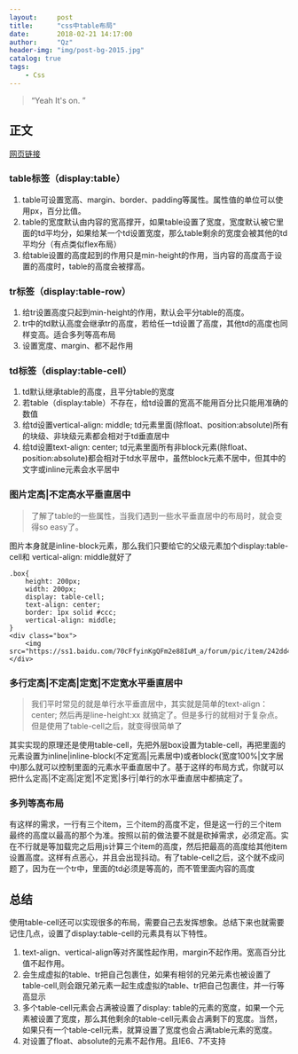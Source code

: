 ```yaml
---
layout:     post
title:      "css中table布局"
date:       2018-02-21 14:17:00
author:     "Qz"
header-img: "img/post-bg-2015.jpg"
catalog: true
tags:
    - Css
---
```


> “Yeah It's on. ”


## 正文
[网页链接](https://segmentfault.com/a/1190000007007885)

### table标签（display:table）

1) table可设置宽高、margin、border、padding等属性。属性值的单位可以使用px，百分比值。
2) table的宽度默认由内容的宽高撑开，如果table设置了宽度，宽度默认被它里面的td平均分，如果给某一个td设置宽度，那么table剩余的宽度会被其他的td平均分（有点类似flex布局）
3) 给table设置的高度起到的作用只是min-height的作用，当内容的高度高于设置的高度时，table的高度会被撑高。


### tr标签（display:table-row）

1) 给tr设置高度只起到min-height的作用，默认会平分table的高度。
2) tr中的td默认高度会继承tr的高度，若给任一td设置了高度，其他td的高度也同样变高。适合多列等高布局
3) 设置宽度、margin、都不起作用


### td标签（display:table-cell）
1) td默认继承table的高度，且平分table的宽度
2) 若table（display:table）不存在，给td设置的宽高不能用百分比只能用准确的数值
3) 给td设置vertical-align: middle; td元素里面(除float、position:absolute)所有的块级、非块级元素都会相对于td垂直居中
4) 给td设置text-align: center; td元素里面所有非block元素(除float、position:absolute)都会相对于td水平居中，虽然block元素不居中，但其中的文字或inline元素会水平居中




### 图片定高|不定高水平垂直居中
>了解了table的一些属性，当我们遇到一些水平垂直居中的布局时，就会变得so easy了。

图片本身就是inline-block元素，那么我们只要给它的父级元素加个display:table-cell和 vertical-align: middle就好了
```
.box{
    height: 200px;
    width: 200px;
    display: table-cell;
    text-align: center;
    border: 1px solid #ccc;
    vertical-align: middle;
}
<div class="box">
    <img src="https://ss1.baidu.com/70cFfyinKgQFm2e88IuM_a/forum/pic/item/242dd42a2834349b406751a3ceea15ce36d3beb6.jpg">
</div>
```

### 多行定高|不定高|定宽|不定宽水平垂直居中
>我们平时常见的就是单行水平垂直居中，其实就是简单的text-align：center; 然后再是line-height:xx 就搞定了。但是多行的就相对于复杂点。但是使用了table-cell之后，就变得很简单了




其实实现的原理还是使用table-cell，先把外层box设置为table-cell，再把里面的元素设置为inline|inline-block(不定宽高|元素居中)或者block(宽度100%|文字居中)那么就可以控制里面的元素水平垂直居中了。基于这样的布局方式，你就可以把什么定高|不定高|定宽|不定宽|多行|单行的水平垂直居中都搞定了。



### 多列等高布局
有这样的需求，一行有三个item，三个item的高度不定，但是这一行的三个item最终的高度以最高的那个为准。按照以前的做法要不就是砍掉需求，必须定高。实在不行就是等加载完之后用js计算三个item的高度，然后把最高的高度给其他item设置高度。这样有点恶心，并且会出现抖动。有了table-cell之后，这个就不成问题了，因为在一个tr中，里面的td必须是等高的，而不管里面内容的高度


## 总结
使用table-cell还可以实现很多的布局，需要自己去发挥想象。总结下来也就需要记住几点，设置了display:table-cell的元素具有以下特性。

1. text-align、vertical-align等对齐属性起作用，margin不起作用。宽高百分比值不起作用。
2. 会生成虚拟的table、tr把自己包裹住，如果有相邻的兄弟元素也被设置了table-cell,则会跟兄弟元素一起生成虚拟的table、tr把自己包裹住，并一行等高显示
3. 多个table-cell元素会占满被设置了display: table的元素的宽度，如果一个元素被设置了宽度，那么其他剩余的table-cell元素会占满剩下的宽度。当然，如果只有一个table-cell元素，就算设置了宽度也会占满table元素的宽度。
4. 对设置了float、absolute的元素不起作用。且IE6、7不支持












